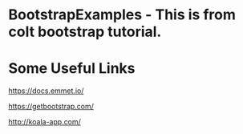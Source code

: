 # BootstrapExamples - This is from colt bootstrap tutorial.

Some Useful Links
=================
https://docs.emmet.io/ 

https://getbootstrap.com/

http://koala-app.com/
